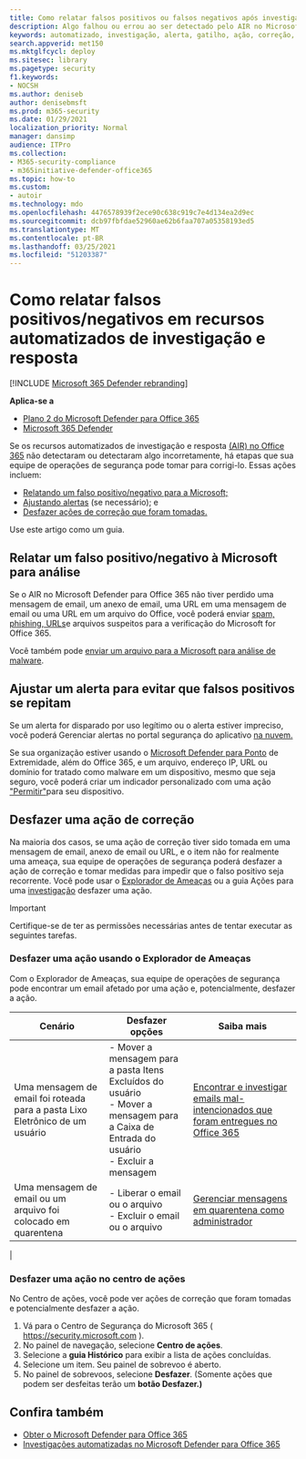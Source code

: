 ```yaml
---
title: Como relatar falsos positivos ou falsos negativos após investigação automatizada no Microsoft Defender para Office 365
description: Algo falhou ou errou ao ser detectado pelo AIR no Microsoft Defender para Office 365? Saiba como enviar falsos positivos ou falsos negativos à Microsoft para análise.
keywords: automatizado, investigação, alerta, gatilho, ação, correção, falso positivo, falso negativo
search.appverid: met150
ms.mktglfcycl: deploy
ms.sitesec: library
ms.pagetype: security
f1.keywords:
- NOCSH
ms.author: deniseb
author: denisebmsft
ms.prod: m365-security
ms.date: 01/29/2021
localization_priority: Normal
manager: dansimp
audience: ITPro
ms.collection:
- M365-security-compliance
- m365initiative-defender-office365
ms.topic: how-to
ms.custom:
- autoir
ms.technology: mdo
ms.openlocfilehash: 4476578939f2ece90c638c919c7e4d134ea2d9ec
ms.sourcegitcommit: dcb97fbfdae52960ae62b6faa707a05358193ed5
ms.translationtype: MT
ms.contentlocale: pt-BR
ms.lasthandoff: 03/25/2021
ms.locfileid: "51203387"
---
```

# <a name="how-to-report-false-positivesnegatives-in-automated-investigation-and-response-capabilities"></a>Como relatar falsos positivos/negativos em recursos automatizados de investigação e resposta

[!INCLUDE [Microsoft 365 Defender rebranding](../includes/microsoft-defender-for-office.md)]

**Aplica-se a**
- [Plano 2 do Microsoft Defender para Office 365](defender-for-office-365.md)
- [Microsoft 365 Defender](../defender/microsoft-365-defender.md)

Se os recursos automatizados de investigação e resposta [(AIR) no Office 365](automated-investigation-response-office.md) não detectaram ou detectaram algo incorretamente, há etapas que sua equipe de operações de segurança pode tomar para corrigi-lo. Essas ações incluem:

- [Relatando um falso positivo/negativo para a Microsoft;](#report-a-false-positivenegative-to-microsoft-for-analysis)
- [Ajustando alertas](#adjust-an-alert-to-prevent-false-positives-from-recurring) (se necessário); e
- [Desfazer ações de correção que foram tomadas.](#undo-a-remediation-action)

Use este artigo como um guia.

## <a name="report-a-false-positivenegative-to-microsoft-for-analysis"></a>Relatar um falso positivo/negativo à Microsoft para análise

Se o AIR no Microsoft Defender para Office 365 não tiver perdido uma mensagem de email, um anexo de email, uma URL em uma mensagem de email ou uma URL em um arquivo do Office, você poderá enviar [spam, phishing, URLs](admin-submission.md)e arquivos suspeitos para a verificação do Microsoft for Office 365.

Você também pode [enviar um arquivo para a Microsoft para análise de malware](https://www.microsoft.com/wdsi/filesubmission).

## <a name="adjust-an-alert-to-prevent-false-positives-from-recurring"></a>Ajustar um alerta para evitar que falsos positivos se repitam

Se um alerta for disparado por uso legítimo ou o alerta estiver impreciso, você poderá Gerenciar alertas no portal segurança do aplicativo [na nuvem.](/cloud-app-security/managing-alerts)

Se sua organização estiver usando o [Microsoft Defender para Ponto](/windows/security/threat-protection) de Extremidade, além do Office 365, e um arquivo, endereço IP, URL ou domínio for tratado como malware em um dispositivo, mesmo que seja seguro, você poderá criar um indicador personalizado com uma ação ["Permitir"](/windows/security/threat-protection/microsoft-defender-atp/manage-indicators)para seu dispositivo.

## <a name="undo-a-remediation-action"></a>Desfazer uma ação de correção

Na maioria dos casos, se uma ação de correção tiver sido tomada em uma mensagem de email, anexo de email ou URL, e o item não for realmente uma ameaça, sua equipe de operações de segurança poderá desfazer a ação de correção e tomar medidas para impedir que o falso positivo seja recorrente. Você pode usar o [Explorador de Ameaças](#undo-an-action-using-threat-explorer) ou a guia Ações para uma [investigação](#undo-an-action-in-the-action-center) desfazer uma ação.

> [!IMPORTANT]
> Certifique-se de ter as permissões necessárias antes de tentar executar as seguintes tarefas.

### <a name="undo-an-action-using-threat-explorer"></a>Desfazer uma ação usando o Explorador de Ameaças

Com o Explorador de Ameaças, sua equipe de operações de segurança pode encontrar um email afetado por uma ação e, potencialmente, desfazer a ação.

|Cenário|Desfazer opções|Saiba mais|
|---|---|---|
|Uma mensagem de email foi roteada para a pasta Lixo Eletrônico de um usuário|- Mover a mensagem para a pasta Itens Excluídos do usuário<br/>- Mover a mensagem para a Caixa de Entrada do usuário<br/>- Excluir a mensagem|[Encontrar e investigar emails mal-intencionados que foram entregues no Office 365](investigate-malicious-email-that-was-delivered.md)|
|Uma mensagem de email ou um arquivo foi colocado em quarentena|- Liberar o email ou o arquivo<br/>- Excluir o email ou o arquivo|[Gerenciar mensagens em quarentena como administrador](manage-quarantined-messages-and-files.md)|
|

### <a name="undo-an-action-in-the-action-center"></a>Desfazer uma ação no centro de ações

No Centro de ações, você pode ver ações de correção que foram tomadas e potencialmente desfazer a ação.

1. Vá para o Centro de Segurança do Microsoft 365 ( <https://security.microsoft.com> ).
2. No painel de navegação, selecione **Centro de ações**.
3. Selecione a **guia Histórico** para exibir a lista de ações concluídas.
4. Selecione um item. Seu painel de sobrevoo é aberto.
5. No painel de sobrevoos, selecione **Desfazer**. (Somente ações que podem ser desfeitas terão um **botão Desfazer.)**

## <a name="see-also"></a>Confira também

- [Obter o Microsoft Defender para Office 365](defender-for-office-365.md)
- [Investigações automatizadas no Microsoft Defender para Office 365](office-365-air.md)
